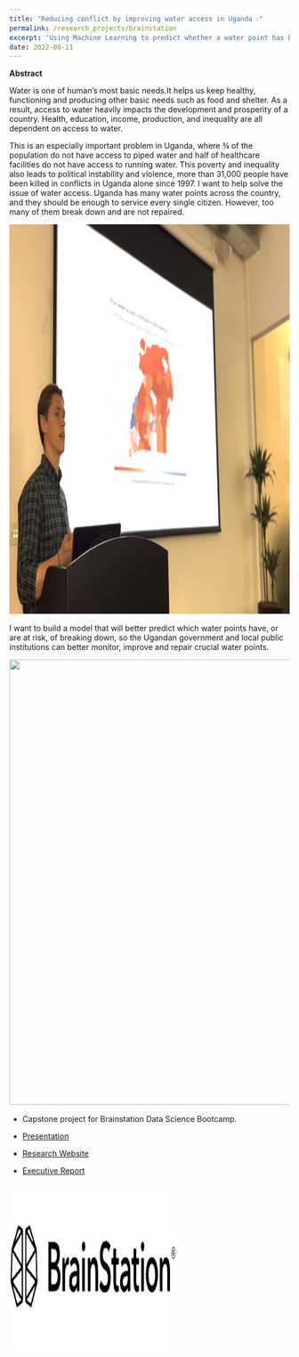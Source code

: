 ```yaml
---
title: "Reducing conflict by improving water access in Uganda 💧"
permalink: /research_projects/brainstation
excerpt: 'Using Machine Learning to predict whether a water point has broken down in order to repair it quicker'
date: 2022-08-11
---
```

**Abstract**

Water is one of human’s most basic needs.It helps us keep healthy, functioning and producing other basic needs such as food and shelter. As a result, access to water heavily impacts the development and prosperity of a country. Health, education, income, production, and inequality are all dependent on access to water.

This is an especially important problem in Uganda, where ¾ of the population do not have access to piped water and half of healthcare facilities do not have access to running water. This poverty and inequality also leads to political instability and violence, more than 31,000 people have been killed in conflicts in Uganda alone since 1997. I want to help solve the issue of water access. Uganda has many water points across the country, and they should be enough to service every single citizen. However, too many of them break down and are not repaired.

<center><img src="/images/profile/speech.png" width="700" height="700" /></center>

I want to build a model that will better predict which water points have, or are at risk, of breaking down, so the Ugandan government and local public institutions can better monitor, improve and repair crucial water points.


<center><img src="/images/research_projects/bn.png" width="800" height="800" /></center>


* Capstone project for Brainstation Data Science Bootcamp.


* [Presentation](https://www.loom.com/share/118af401e27b48b0bfc9b56644e9a14e)

* [Research Website](https://thomas0299.github.io/futuristic-platipus/)

* [Executive Report](https://drive.google.com/file/d/15HvFOMv-nIM4UlaVTZIVWaPbrQycCd4Y/view?usp=sharing)

<img src="/images/research_projects/brainstation_logo.png" width="300" height="300" />